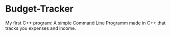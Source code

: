 # Budget-Tracker
My first C++ program: 
A simple Command Line Programm made in C++ that tracks you expenses and income.
